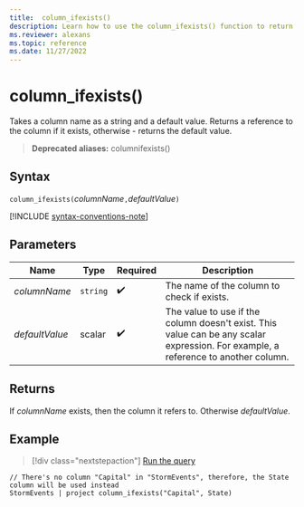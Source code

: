 ```yaml
---
title:  column_ifexists()
description: Learn how to use the column_ifexists() function to return a reference to the column if it exists.  
ms.reviewer: alexans
ms.topic: reference
ms.date: 11/27/2022
---
```

# column_ifexists()

Takes a column name as a string and a default value. Returns a reference to the column if it exists, otherwise - returns the default value.

> **Deprecated aliases:** columnifexists()

## Syntax

`column_ifexists(`*columnName*`,`*defaultValue*`)`

[!INCLUDE [syntax-conventions-note](../includes/syntax-conventions-note.md)]

## Parameters

| Name | Type | Required | Description |
|--|--|--|--|
| *columnName* | `string` |  :heavy_check_mark: | The name of the column to check if exists.|
| *defaultValue* | scalar |  :heavy_check_mark: | The value to use if the column doesn't exist. This value can be any scalar expression. For example, a reference to another column.|

## Returns

If *columnName* exists, then the column it refers to. Otherwise *defaultValue*.

## Example

> [!div class="nextstepaction"]
> <a href="https://dataexplorer.azure.com/clusters/help/databases/Samples?query=H4sIAAAAAAAAA03NSwrCQBAE0L2nKGajQiCHEE8Q9zImFWyZTIfpTnTh4Y1f3HVBveq6xuHMwrUhK1pN05ARdnEUjylAltC4lmE/M7uFCv5s91r4OtF4dH7dVVLCiZiM3ULNGbvVH8cdY9ELW/+Io/S8ibltfi+r9+T2AZ+ufQiZAAAA" target="_blank">Run the query</a>

```kusto
// There's no column "Capital" in "StormEvents", therefore, the State column will be used instead
StormEvents | project column_ifexists("Capital", State)
```
